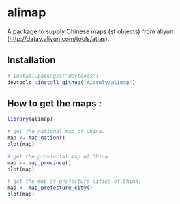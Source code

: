 # alimap
A package to supply Chinese maps (sf objects) from aliyun (http://datav.aliyun.com/tools/atlas).

## Installation

``` r
# install.packages("devtools")
devtools::install_github("microly/alimap")
```

## How to get the maps :

```r
library(alimap)

# get the national map of China.
map <- map_nation()
plot(map)

# get the provincial map of China.
map <- map_province()
plot(map)

# get the map of prefecture cities of China.
map <- map_prefecture_city()
plot(map)
```
